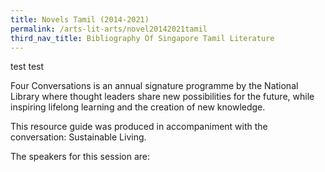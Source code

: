 ```yaml
---
title: Novels Tamil (2014-2021)
permalink: /arts-lit-arts/novel20142021tamil
third_nav_title: Bibliography Of Singapore Tamil Literature
---
```

test test

Four Conversations is an annual signature programme by the National Library where thought leaders share new possibilities for the future, while inspiring lifelong learning and the creation of new knowledge.

This resource guide was produced in accompaniment with the conversation: Sustainable Living.

The speakers for this session are: